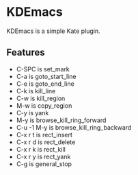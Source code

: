 KDEmacs
=======
KDEmacs is a simple Kate plugin. 

Features
--------
* C-SPC is set_mark
* C-a is goto\_start\_line
* C-e is goto\_end\_line
* C-k is kill_line
* C-w is kill_region
* M-w is copy_region
* C-y is yank
* M-y is browse\_kill\_ring\_forward
* C-u -1 M-y is browse\_kill\_ring\_backward
* C-x r t is rect_insert
* C-x r d is rect_delete
* C-x r k is rect_kill
* C-x r y is rect_yank
* C-g is general_stop

